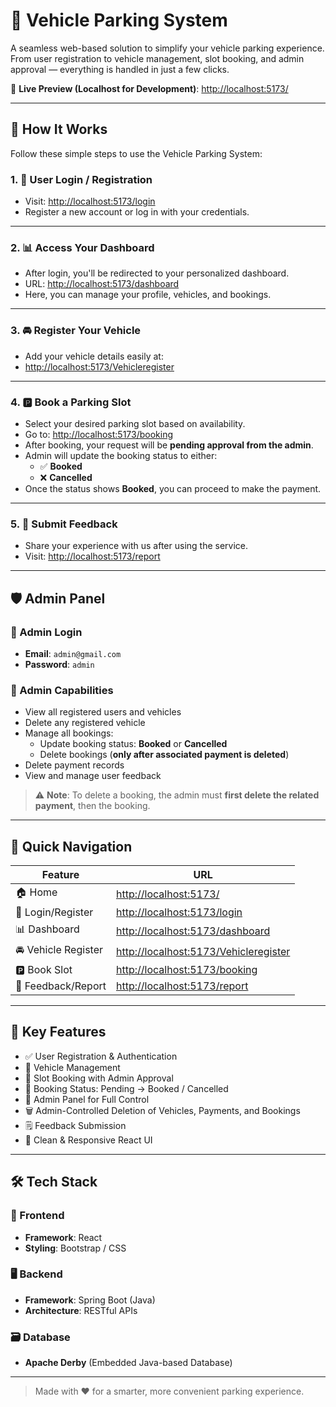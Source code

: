 # 🚗 Vehicle Parking System

A seamless web-based solution to simplify your vehicle parking experience. From user registration to vehicle management, slot booking, and admin approval — everything is handled in just a few clicks.

🔗 **Live Preview (Localhost for Development)**: [http://localhost:5173/](http://localhost:5173/)

---

## 🧭 How It Works

Follow these simple steps to use the Vehicle Parking System:

### 1. 👤 User Login / Registration
- Visit: [http://localhost:5173/login](http://localhost:5173/login)
- Register a new account or log in with your credentials.

---

### 2. 📊 Access Your Dashboard
- After login, you'll be redirected to your personalized dashboard.
- URL: [http://localhost:5173/dashboard](http://localhost:5173/dashboard)
- Here, you can manage your profile, vehicles, and bookings.

---

### 3. 🚘 Register Your Vehicle
- Add your vehicle details easily at:
- [http://localhost:5173/Vehicleregister](http://localhost:5173/Vehicleregister)

---

### 4. 🅿️ Book a Parking Slot
- Select your desired parking slot based on availability.
- Go to: [http://localhost:5173/booking](http://localhost:5173/booking)
- After booking, your request will be **pending approval from the admin**.
- Admin will update the booking status to either:
  - ✅ **Booked**
  - ❌ **Cancelled**
- Once the status shows **Booked**, you can proceed to make the payment.

---

### 5. 📝 Submit Feedback
- Share your experience with us after using the service.
- Visit: [http://localhost:5173/report](http://localhost:5173/report)

---

## 🛡️ Admin Panel

### 🔑 Admin Login
- **Email**: `admin@gmail.com`  
- **Password**: `admin`

### 🧰 Admin Capabilities
- View all registered users and vehicles
- Delete any registered vehicle
- Manage all bookings:
  - Update booking status: **Booked** or **Cancelled**
  - Delete bookings (**only after associated payment is deleted**)
- Delete payment records
- View and manage user feedback

> ⚠️ **Note**: To delete a booking, the admin must **first delete the related payment**, then the booking.

---

## 🔗 Quick Navigation

| Feature              | URL                                                |
|----------------------|-----------------------------------------------------|
| 🏠 Home              | [http://localhost:5173/](http://localhost:5173/)   |
| 🔐 Login/Register    | [http://localhost:5173/login](http://localhost:5173/login) |
| 📊 Dashboard         | [http://localhost:5173/dashboard](http://localhost:5173/dashboard) |
| 🚘 Vehicle Register  | [http://localhost:5173/Vehicleregister](http://localhost:5173/Vehicleregister) |
| 🅿️ Book Slot         | [http://localhost:5173/booking](http://localhost:5173/booking) |
| 📝 Feedback/Report   | [http://localhost:5173/report](http://localhost:5173/report) |

---

## 🎯 Key Features

- ✅ User Registration & Authentication
- 🚗 Vehicle Management
- 📆 Slot Booking with Admin Approval
- 🔄 Booking Status: Pending → Booked / Cancelled
- 💼 Admin Panel for Full Control
- 🗑️ Admin-Controlled Deletion of Vehicles, Payments, and Bookings
- 🗒️ Feedback Submission
- 📱 Clean & Responsive React UI

---

## 🛠️ Tech Stack

### 🔧 Frontend
- **Framework**: React
- **Styling**: Bootstrap / CSS

### 🖥️ Backend
- **Framework**: Spring Boot (Java)
- **Architecture**: RESTful APIs

### 🗃️ Database
- **Apache Derby** (Embedded Java-based Database)

---

> Made with ❤️ for a smarter, more convenient parking experience.

